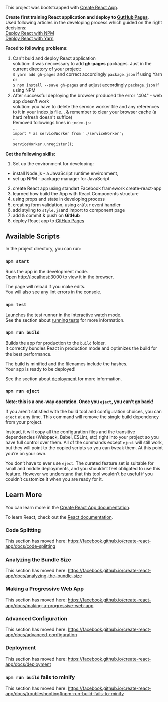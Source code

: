 This project was bootstrapped with [Create React App](https://github.com/facebook/create-react-app).

**Create first training React application and deploy to [GutHub Pages](https://pages.github.com/)**. </br>
Used following articles in the developing process which guided on the right decisions: </br>
[Deploy React with NPM](https://codeburst.io/deploy-react-to-github-pages-to-create-an-amazing-website-42d8b09cd4d)</br>
[Deploy React with Yarn](https://dev.to/javascripterika/deploy-a-react-app-as-a-github-user-page-with-yarn-3fka)</br>

**Faced to following problems:**
1. Can't buld and deploy React application </br>
solution: it was neccessary to add **gh-pages** packages. Just in the current directory of your project:</br>
`$ yarn add gh-pages` and correct accordingly `package.json` if using Yarn or</br>
`$ npm install --save gh-pages` and adjust accordingly `package.json` if using NPM
2. After successful deploying the browser produced the error "404" - web app doesn't work</br>
solution: you have to delete the service worker file and any references to it in your index.js file... & remember to clear your browser cache (a hard refresh doesn't suffice) </br>
Removed followings lines in `index.js`: </br>
... </br>
`import * as serviceWorker from './serviceWorker';`</br>
... </br>
`serviceWorker.unregister();`

**Got the following skills:**
1. Set up the environment for developing: 
  - install Node.js - a JavaScript runtime environment,
  - set up NPM - package manager for JavaScript
2. create React app using standart Facebook framework create-react-app
3. learned how build the App with React Components structure 
4. using props and state in developing process 
5. creating form validation, using `onBlur` event handler
6. add styling to `style,js`and import to component page
7. add & commit & push on **GitHub**
8. deploy React app to [GitHub Pages](https://lemon57.github.io/react-intro/)

## Available Scripts

In the project directory, you can run:

### `npm start`

Runs the app in the development mode.<br>
Open [http://localhost:3000](http://localhost:3000) to view it in the browser.

The page will reload if you make edits.<br>
You will also see any lint errors in the console.

### `npm test`

Launches the test runner in the interactive watch mode.<br>
See the section about [running tests](https://facebook.github.io/create-react-app/docs/running-tests) for more information.

### `npm run build`

Builds the app for production to the `build` folder.<br>
It correctly bundles React in production mode and optimizes the build for the best performance.

The build is minified and the filenames include the hashes.<br>
Your app is ready to be deployed!

See the section about [deployment](https://facebook.github.io/create-react-app/docs/deployment) for more information.

### `npm run eject`

**Note: this is a one-way operation. Once you `eject`, you can’t go back!**

If you aren’t satisfied with the build tool and configuration choices, you can `eject` at any time. This command will remove the single build dependency from your project.

Instead, it will copy all the configuration files and the transitive dependencies (Webpack, Babel, ESLint, etc) right into your project so you have full control over them. All of the commands except `eject` will still work, but they will point to the copied scripts so you can tweak them. At this point you’re on your own.

You don’t have to ever use `eject`. The curated feature set is suitable for small and middle deployments, and you shouldn’t feel obligated to use this feature. However we understand that this tool wouldn’t be useful if you couldn’t customize it when you are ready for it.

## Learn More

You can learn more in the [Create React App documentation](https://facebook.github.io/create-react-app/docs/getting-started).

To learn React, check out the [React documentation](https://reactjs.org/).

### Code Splitting

This section has moved here: https://facebook.github.io/create-react-app/docs/code-splitting

### Analyzing the Bundle Size

This section has moved here: https://facebook.github.io/create-react-app/docs/analyzing-the-bundle-size

### Making a Progressive Web App

This section has moved here: https://facebook.github.io/create-react-app/docs/making-a-progressive-web-app

### Advanced Configuration

This section has moved here: https://facebook.github.io/create-react-app/docs/advanced-configuration

### Deployment

This section has moved here: https://facebook.github.io/create-react-app/docs/deployment

### `npm run build` fails to minify

This section has moved here: https://facebook.github.io/create-react-app/docs/troubleshooting#npm-run-build-fails-to-minify
